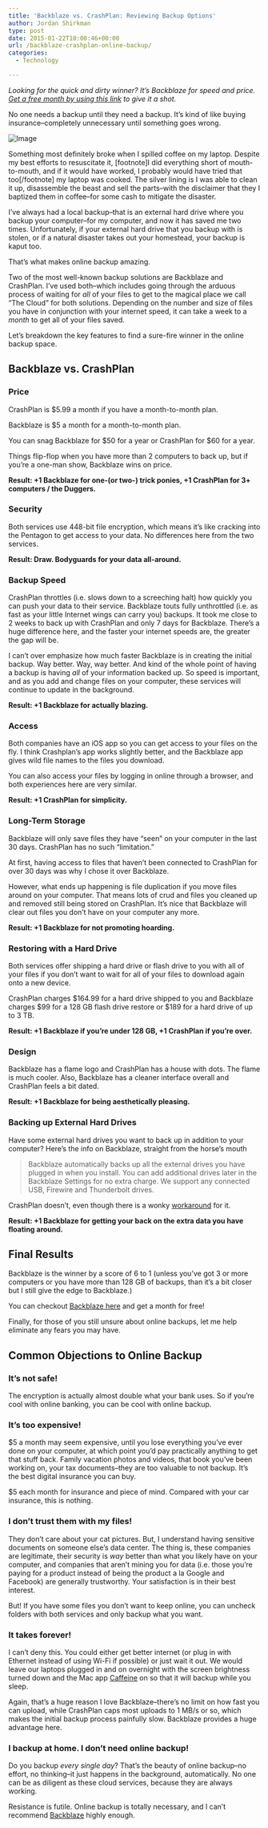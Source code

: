 ```yaml
---
title: 'Backblaze vs. CrashPlan: Reviewing Backup Options'
author: Jordan Shirkman
type: post
date: 2015-01-22T10:00:46+00:00
url: /backblaze-crashplan-online-backup/
categories:
  - Technology

---
```

_Looking for the quick and dirty winner? It’s Backblaze for speed and price. [Get a free month by using this link](https://secure.backblaze.com/r/01dvno) to give it a shot._

No one needs a backup until they need a backup. It’s kind of like buying insurance–completely unnecessary until something goes wrong.

![Image](/static/images/backblaze-v-crashplan.jpeg) 

Something most definitely broke when I spilled coffee on my laptop. Despite my best efforts to resuscitate it, [footnote]I did everything short of mouth-to-mouth, and if it would have worked, I probably would have tried that too[/footnote] my laptop was cooked. The silver lining is I was able to clean it up, disassemble the beast and sell the parts–with the disclaimer that they I baptized them in coffee–for some cash to mitigate the disaster.

I’ve always had a local backup–that is an external hard drive where you backup your computer–for my computer, and now it has saved me two times. Unfortunately, if your external hard drive that you backup with is stolen, or if a natural disaster takes out your homestead, your backup is kaput too.

That’s what makes online backup amazing.

Two of the most well-known backup solutions are Backblaze and CrashPlan. I’ve used both–which includes going through the arduous process of waiting for _all_ of your files to get to the magical place we call “The Cloud” for both solutions. Depending on the number and size of files you have in conjunction with your internet speed, it can take a week to a _month_ to get all of your files saved.

Let’s breakdown the key features to find a sure-fire winner in the online backup space.

## Backblaze vs. CrashPlan

### Price

CrashPlan is $5.99 a month if you have a month-to-month plan.

Backblaze is $5 a month for a month-to-month plan.

You can snag Backblaze for $50 for a year or CrashPlan for $60 for a year.

Things flip-flop when you have more than 2 computers to back up, but if you’re a one-man show, Backblaze wins on price.

**Result: +1 Backblaze for one-(or two-) trick ponies, +1 CrashPlan for 3+ computers / the Duggers.**

### Security

Both services use 448-bit file encryption, which means it’s like cracking into the Pentagon to get access to your data. No differences here from the two services.

**Result: Draw. Bodyguards for your data all-around.**

### Backup Speed

CrashPlan throttles (i.e. slows down to a screeching halt) how quickly you can push your data to their service. Backblaze touts fully unthrottled (i.e. as fast as your little Internet wings can carry you) backups. It took me close to 2 weeks to back up with CrashPlan and only 7 days for Backblaze. There’s a huge difference here, and the faster your internet speeds are, the greater the gap will be.

I can’t over emphasize how much faster Backblaze is in creating the initial backup. Way better. Way, way better. And kind of the whole point of having a backup is having _all_ of your information backed up. So speed is important, and as you add and change files on your computer, these services will continue to update in the background.

**Result: +1 Backblaze for actually blazing.**

### Access

Both companies have an iOS app so you can get access to your files on the fly. I think Crashplan’s app works slightly better, and the Backblaze app gives wild file names to the files you download.

You can also access your files by logging in online through a browser, and both experiences here are very similar.

**Result: +1 CrashPlan for simplicity.**

### Long-Term Storage

Backblaze will only save files they have “seen” on your computer in the last 30 days. CrashPlan has no such “limitation.”

At first, having access to files that haven’t been connected to CrashPlan for over 30 days was why I chose it over Backblaze.

However, what ends up happening is file duplication if you move files around on your computer. That means lots of crud and files you cleaned up and removed still being stored on CrashPlan. It’s nice that Backblaze will clear out files you don’t have on your computer any more.

**Result: +1 Backblaze for not promoting hoarding.**

### Restoring with a Hard Drive

Both services offer shipping a hard drive or flash drive to you with all of your files if you don’t want to wait for all of your files to download again onto a new device.

CrashPlan charges $164.99 for a hard drive shipped to you and Backblaze charges $99 for a 128 GB flash drive restore or $189 for a hard drive of up to 3 TB.

**Result: +1 Backblaze if you’re under 128 GB, +1 CrashPlan if you’re over.**

### Design

Backblaze has a flame logo and CrashPlan has a house with dots. The flame is much cooler. Also, Backblaze has a cleaner interface overall and CrashPlan feels a bit dated.

**Result: +1 Backblaze for being aesthetically pleasing.**

### Backing up External Hard Drives

Have some external hard drives you want to back up in addition to your computer? Here’s the info on Backblaze, straight from the horse’s mouth

> Backblaze automatically backs up all the external drives you have plugged in when you install. You can add additional drives later in the Backblaze Settings for no extra charge. We support any connected USB, Firewire and Thunderbolt drives.

CrashPlan doesn’t, even though there is a wonky [workaround](http://katiefloyd.me/blog/installing-crashplan-on-a-drobo-5n) for it.

**Result: +1 Backblaze for getting your back on the extra data you have floating around.**

## Final Results

Backblaze is the winner by a score of 6 to 1 (unless you’ve got 3 or more computers or you have more than 128 GB of backups, than it’s a bit closer but I still give the edge to Backblaze.)

You can checkout [Backblaze here](https://secure.backblaze.com/r/01dvno) and get a month for free!

Finally, for those of you still unsure about online backups, let me help eliminate any fears you may have.

## Common Objections to Online Backup

### It’s not safe!

The encryption is actually almost double what your bank uses. So if you’re cool with online banking, you can be cool with online backup.

### It’s too expensive!

$5 a month may seem expensive, until you lose everything you’ve ever done on your computer, at which point you’d pay practically anything to get that stuff back. Family vacation photos and videos, that book you’ve been working on, your tax documents–they are too valuable to not backup. It’s the best digital insurance you can buy.

$5 each month for insurance and piece of mind. Compared with your car insurance, this is nothing.

### I don’t trust them with my files!

They don’t care about your cat pictures. But, I understand having sensitive documents on someone else’s data center. The thing is, these companies are legitimate, their security is _way_ better than what you likely have on your computer, and companies that aren’t mining you for data (i.e. those you’re paying for a product instead of being the product a la Google and Facebook) are generally trustworthy. Your satisfaction is in their best interest.

But! If you have some files you don’t want to keep online, you can uncheck folders with both services and only backup what you want.

### It takes forever!

I can’t deny this. You could either get better internet (or plug in with Ethernet instead of using Wi-Fi if possible) or just wait it out. We would leave our laptops plugged in and on overnight with the screen brightness turned down and the Mac app [Caffeine](http://lightheadsw.com/caffeine/) on so that it will backup while you sleep.

Again, that’s a huge reason I love Backblaze–there’s no limit on how fast you can upload, while CrashPlan caps most uploads to 1 MB/s or so, which makes the initial backup process painfully slow. Backblaze provides a huge advantage here.

### I backup at home. I don’t need online backup!

Do you backup _every single day_? That’s the beauty of online backup–no effort, no thinking–it just happens in the background, automatically. No one can be as diligent as these cloud services, because they are always working.

Resistance is futile. Online backup is totally necessary, and I can’t recommend [Backblaze](https://secure.backblaze.com/r/01dvno) highly enough.
